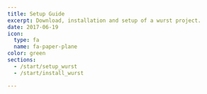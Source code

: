 ```yaml
---
title: Setup Guide
excerpt: Download, installation and setup of a wurst project.
date: 2017-06-19
icon:
  type: fa
  name: fa-paper-plane
color: green
sections:
  - /start/setup_wurst
  - /start/install_wurst

---
```

